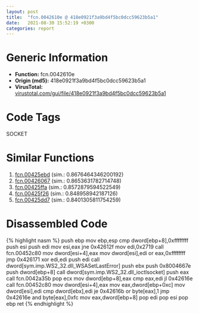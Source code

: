 ```yaml
---
layout: post
title:  "fcn.0042610e @ 418e0921f3a9bd4f5bc0dcc59623b5a1"
date:   2021-08-30 15:52:19 +0300
categories: report
---
```


# Generic Information
- **Function:** fcn.0042610e
- **Origin (md5):** 418e0921f3a9bd4f5bc0dcc59623b5a1
- **VirusTotal:** [virustotal.com/gui/file/418e0921f3a9bd4f5bc0dcc59623b5a1][virustotal_ref]

# Code Tags
<span class="tag" id="SOCKET">SOCKET</span>


# Similar Functions

1. [fcn.00425ebd][similar_1_ref] (sim.: 0.8676464346200192)
2. [fcn.00426067][similar_2_ref] (sim.: 0.8653631782714748)
3. [fcn.00425ffa][similar_3_ref] (sim.: 0.8572879594522549)
4. [fcn.00425f26][similar_4_ref] (sim.: 0.848958942187126)
5. [fcn.00425dd7][similar_5_ref] (sim.: 0.8401305811754259)


# Disassembled Code

{% highlight nasm %}
push ebp
mov ebp,esp
cmp dword[ebp+8],0xffffffff
push esi
push edi
mov esi,eax
jne 0x42612f
mov edi,0x2719
call fcn.00452c80
mov dword[esi+4],eax
mov dword[esi],edi
or eax,0xffffffff
jmp 0x426171
xor edi,edi
push edi
call dword[sym.imp.WS2_32.dll_WSASetLastError]
push ebx
push 0x8004667e
push dword[ebp+8]
call dword[sym.imp.WS2_32.dll_ioctlsocket]
push eax
call fcn.0042a35b
pop ecx
mov dword[ebp+8],eax
cmp eax,edi
jl 0x42616e
call fcn.00452c80
mov dword[esi+4],eax
mov eax,dword[ebp+0xc]
mov dword[esi],edi
cmp dword[ebx],edi
je 0x42616b
or byte[eax],1
jmp 0x42616e
and byte[eax],0xfc
mov eax,dword[ebp+8]
pop edi
pop esi
pop ebp
ret 
{% endhighlight %}


[similar_1_ref]: /report/fcn.00425ebd@418e0921f3a9bd4f5bc0dcc59623b5a1
[similar_2_ref]: /report/fcn.00426067@418e0921f3a9bd4f5bc0dcc59623b5a1
[similar_3_ref]: /report/fcn.00425ffa@418e0921f3a9bd4f5bc0dcc59623b5a1
[similar_4_ref]: /report/fcn.00425f26@418e0921f3a9bd4f5bc0dcc59623b5a1
[similar_5_ref]: /report/fcn.00425dd7@418e0921f3a9bd4f5bc0dcc59623b5a1
[virustotal_ref]: https://www.virustotal.com/gui/file/418e0921f3a9bd4f5bc0dcc59623b5a1